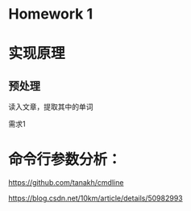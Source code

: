 # Homework 1

# 实现原理

## 预处理

读入文章，提取其中的单词

需求1





# 命令行参数分析：

https://github.com/tanakh/cmdline

https://blog.csdn.net/10km/article/details/50982993